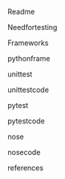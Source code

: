 
Readme

Needfortesting

Frameworks

pythonframe

unittest

unittestcode

pytest

pytestcode

nose

nosecode

references
